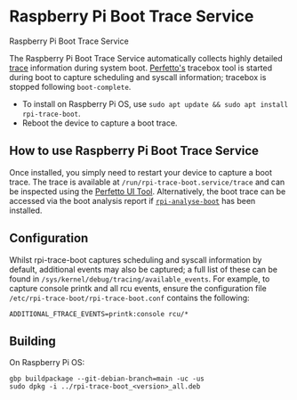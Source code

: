 # Raspberry Pi Boot Trace Service

Raspberry Pi Boot Trace Service

The Raspberry Pi Boot Trace Service automatically collects highly detailed
[trace](https://perfetto.dev/docs/tracing-101#tracing) information during
system boot. [Perfetto's](https://perfetto.dev) tracebox tool is started during
boot to capture scheduling and syscall information; tracebox is stopped
following `boot-complete`.

- To install on Raspberry Pi OS, use `sudo apt update && sudo apt install
  rpi-trace-boot`.
- Reboot the device to capture a boot trace.

## How to use Raspberry Pi Boot Trace Service

Once installed, you simply need to restart your device to capture a boot trace.
The trace is available at `/run/rpi-trace-boot.service/trace` and can be
inspected using the [Perfetto UI Tool](https://ui.perfetto.dev). Alternatively,
the boot trace can be accessed via the boot analysis report if
[`rpi-analyse-boot`](https://github.com/raspberrypi/rpi-analyse-boot) has been
installed.

## Configuration

Whilst rpi-trace-boot captures scheduling and syscall information by default,
additional events may also be captured; a full list of these can be found in
`/sys/kernel/debug/tracing/available_events`. For example, to capture console
printk and all rcu events, ensure the configuration file
`/etc/rpi-trace-boot/rpi-trace-boot.conf` contains the following:
```
ADDITIONAL_FTRACE_EVENTS=printk:console rcu/*
```

## Building

On Raspberry Pi OS:
```
gbp buildpackage --git-debian-branch=main -uc -us
sudo dpkg -i ../rpi-trace-boot_<version>_all.deb
```
